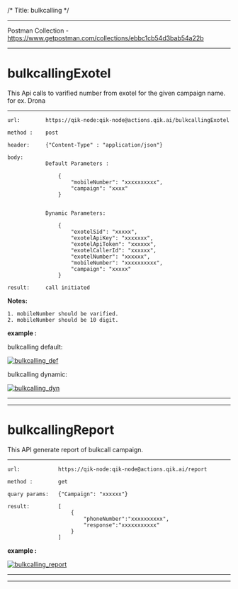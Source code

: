 /*
Title: bulkcalling
*/

------------

Postman Collection - https://www.getpostman.com/collections/ebbc1cb54d3bab54a22b

------------


# bulkcallingExotel

This Api calls to varified number from exotel for the given campaign name.
for ex. Drona

------------

    url:        https://qik-node:qik-node@actions.qik.ai/bulkcallingExotel

    method :    post

    header:     {"Content-Type" : "application/json"}

    body:
                Default Parameters :

                    {
                        "mobileNumber": "xxxxxxxxxx",
                        "campaign": "xxxx"
                    }


                Dynamic Parameters:

                    {
                        "exotelSid": "xxxxx",
                        "exotelApiKey": "xxxxxxx",
                        "exotelApiToken": "xxxxxx",
                        "exotelCallerId": "xxxxxx",
                        "exotelNumber": "xxxxxx",
                        "mobileNumber": "xxxxxxxxxx",
                        "campaign": "xxxxx"
                    }

    result:     call initiated

**Notes:**

    1. mobileNumber should be varified. 
    2. mobileNumber should be 10 digit.

**example :**

bulkcalling default:

[![bulkcalling_def](%image_url%/qik-node-actions/bulkcalling/bulkcalling_def.png "bulkcalling_def")](%image_url%/qik-node-actions/bulkcalling/bulkcalling_def.png "bulkcalling_def")

bulkcalling dynamic:

[![bulkcalling_dyn](%image_url%/qik-node-actions/bulkcalling/bulkcalling_dyn.png "bulkcalling_dyn")](%image_url%/qik-node-actions/bulkcalling/bulkcalling_dyn.png "bulkcalling_dyn")

------------
------------

#   bulkcallingReport

This API generate report of bulkcall campaign.

------------

    url:            https://qik-node:qik-node@actions.qik.ai/report

    method :        get

    quary params:   {"Campaign": "xxxxxx"}

    result:         [
                        {
                            "phoneNumber":"xxxxxxxxxx",
                            "response":"xxxxxxxxxxx"
                        }
                    ]

**example :**

[![bulkcalling_report](%image_url%/qik-node-actions/bulkcalling/bulkcalling_report.png "bulkcalling_report")](%image_url%/qik-node-actions/bulkcalling/bulkcalling_report.png "bulkcalling_report")

------------
------------
